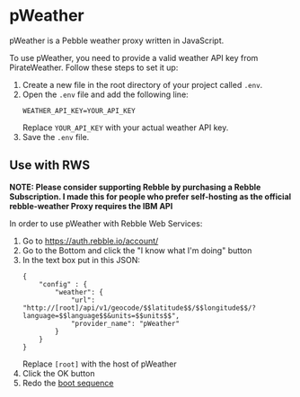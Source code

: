 # pWeather

pWeather is a Pebble weather proxy written in JavaScript.

To use pWeather, you need to provide a valid weather API key from PirateWeather. Follow these steps to set it up:

1. Create a new file in the root directory of your project called `.env`.
2. Open the `.env` file and add the following line:
    ```
    WEATHER_API_KEY=YOUR_API_KEY
    ```
    Replace `YOUR_API_KEY` with your actual weather API key.
3. Save the `.env` file.

## Use with RWS

**NOTE: Please consider supporting Rebble by purchasing a Rebble Subscription. I made this for people who prefer self-hosting as the official rebble-weather Proxy requires the IBM API**

In order to use pWeather with Rebble Web Services:

1. Go to https://auth.rebble.io/account/
2. Go to the Bottom and click the "I know what I'm doing" button
3. In the text box put in this JSON:
    ```
    {
        "config" : {
 	        "weather": {
 	    	    "url": "http://[root]/api/v1/geocode/$$latitude$$/$$longitude$$/?language=$$language$$&units=$$units$$",
 	    	    "provider_name": "pWeather"
 	        }
        }
    }
    ```
    Replace `[root]` with the host of pWeather
4. Click the OK button
5. Redo the [boot sequence](https://boot.rebble.io)